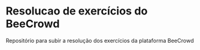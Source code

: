 # Resolucao de exercícios do BeeCrowd

Repositório para subir a resolução dos exercícios da plataforma BeeCrowd
